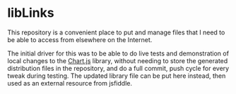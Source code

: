 # libLinks

This repository is a convenient place to put and manage files that I need to be able to access from elsewhere on the Internet.

The initial driver for this was to be able to do live tests and demonstration of local changes to the
[Chart.js](https://github.com/mMerlin/Chart.js) library, without needing to store the generated distribution files in the
repository, and do a full commit, push cycle for every tweak during testing.  The updated library file can be put here instead,
then used as an external resource from jsfiddle.
